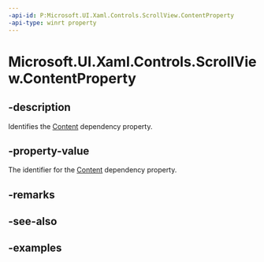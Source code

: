 ```yaml
---
-api-id: P:Microsoft.UI.Xaml.Controls.ScrollView.ContentProperty
-api-type: winrt property
---
```


# Microsoft.UI.Xaml.Controls.ScrollView.ContentProperty

<!--
public static Microsoft.UI.Xaml.DependencyProperty ContentProperty { get; }
-->


## -description

Identifies the [Content](scrollview_content.md) dependency property.

## -property-value

The identifier for the [Content](scrollview_content.md) dependency property.

## -remarks

## -see-also

## -examples


